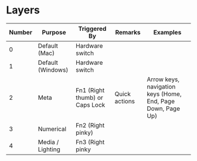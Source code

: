 # Layers

| Number | Purpose | Triggered By | Remarks | Examples |
| --- | --- | --- | --- | --- |
| 0 | Default (Mac) | Hardware switch |  |  |
| 1 | Default (Windows) | Hardware switch |  |  |
| 2 | Meta | Fn1 (Right thumb) or Caps Lock | Quick actions | Arrow keys, navigation keys (Home, End, Page Down, Page Up) |
| 3 | Numerical | Fn2 (Right pinky) |  |  |
| 4 | Media / Lighting | Fn3 (Right pinky |  |  |
